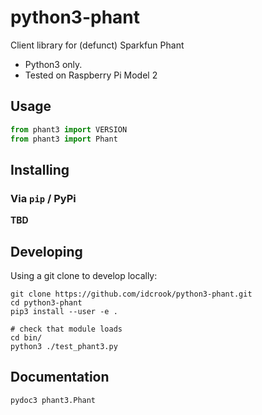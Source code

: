 # python3-phant

Client library for (defunct) Sparkfun Phant

 - Python3 only.
 - Tested on Raspberry Pi Model 2


## Usage


```python
from phant3 import VERSION
from phant3 import Phant
```


## Installing


### Via `pip` / PyPi

**TBD**

## Developing

Using a git clone to develop locally:

```shell
git clone https://github.com/idcrook/python3-phant.git
cd python3-phant
pip3 install --user -e .

# check that module loads
cd bin/
python3 ./test_phant3.py
```


## Documentation


```shell
pydoc3 phant3.Phant
```
